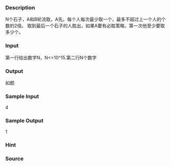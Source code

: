 
### Description
N个石子，A和B轮流取，A先。每个人每次最少取一个，最多不超过上一个人的个数的2倍。
取到最后一个石子的人胜出，如果A要有必胜策略，第一次他至少要取多少个。
### Input
第一行给出数字N，N<=10^15.第二行N个数字
### Output
如题
### Sample Input
4
### Sample Output
1
### Hint

### Source
